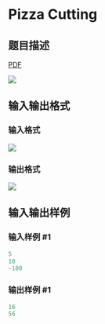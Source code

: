 # Pizza Cutting

## 题目描述

[problemUrl]: https://uva.onlinejudge.org/index.php?option=com_onlinejudge&Itemid=8&category=12&page=show_problem&problem=1020

[PDF](https://uva.onlinejudge.org/external/100/p10079.pdf)

![](https://cdn.luogu.com.cn/upload/vjudge_pic/UVA10079/43771d9a72d872162b41fe57d2eaa07ab051b35e.png)

## 输入输出格式

### 输入格式

![](https://cdn.luogu.com.cn/upload/vjudge_pic/UVA10079/56c1e7d97ab5761c53d41e324dc57927d186c268.png)

### 输出格式

![](https://cdn.luogu.com.cn/upload/vjudge_pic/UVA10079/aa70d315c41514df94f78fe0da627c27de250963.png)

## 输入输出样例

### 输入样例 #1

```cpp
5
10
-100
```


### 输出样例 #1

```cpp
16
56
```


